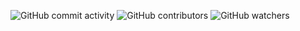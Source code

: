 <img alt="GitHub commit activity" src="https://img.shields.io/github/commit-activity/w/Tronus1409/Test1"> <img alt="GitHub contributors" src="https://img.shields.io/github/contributors/Tronus1409/Test1"> <img alt="GitHub watchers" src="https://img.shields.io/github/watchers/Tronus1409/Test1">

